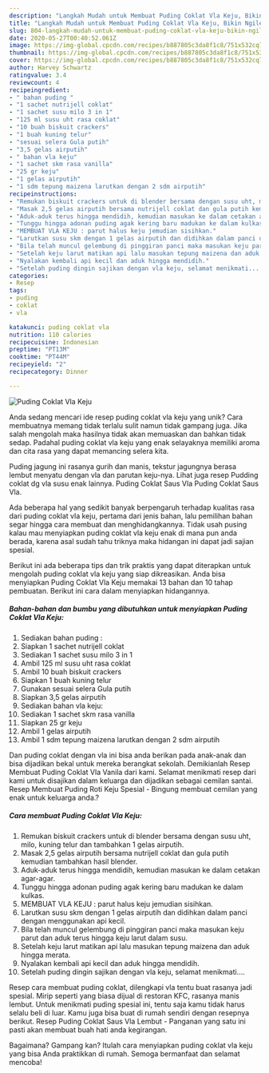 ```yaml
---
description: "Langkah Mudah untuk Membuat Puding Coklat Vla Keju, Bikin Ngiler"
title: "Langkah Mudah untuk Membuat Puding Coklat Vla Keju, Bikin Ngiler"
slug: 804-langkah-mudah-untuk-membuat-puding-coklat-vla-keju-bikin-ngiler
date: 2020-05-27T00:40:52.061Z
image: https://img-global.cpcdn.com/recipes/b887805c3da8f1c8/751x532cq70/puding-coklat-vla-keju-foto-resep-utama.jpg
thumbnail: https://img-global.cpcdn.com/recipes/b887805c3da8f1c8/751x532cq70/puding-coklat-vla-keju-foto-resep-utama.jpg
cover: https://img-global.cpcdn.com/recipes/b887805c3da8f1c8/751x532cq70/puding-coklat-vla-keju-foto-resep-utama.jpg
author: Harvey Schwartz
ratingvalue: 3.4
reviewcount: 4
recipeingredient:
- " bahan puding "
- "1 sachet nutrijell coklat"
- "1 sachet susu milo 3 in 1"
- "125 ml susu uht rasa coklat"
- "10 buah biskuit crackers"
- "1 buah kuning telur"
- "sesuai selera Gula putih"
- "3,5 gelas airputih"
- " bahan vla keju"
- "1 sachet skm rasa vanilla"
- "25 gr keju"
- "1 gelas airputih"
- "1 sdm tepung maizena larutkan dengan 2 sdm airputih"
recipeinstructions:
- "Remukan biskuit crackers untuk di blender bersama dengan susu uht, milo, kuning telur dan tambahkan 1 gelas airputih."
- "Masak 2,5 gelas airputih bersama nutrijell coklat dan gula putih kemudian tambahkan hasil blender."
- "Aduk-aduk terus hingga mendidih, kemudian masukan ke dalam cetakan agar-agar."
- "Tunggu hingga adonan puding agak kering baru madukan ke dalam kulkas."
- "MEMBUAT VLA KEJU : parut halus keju jemudian sisihkan."
- "Larutkan susu skm dengan 1 gelas airputih dan didihkan dalam panci dengan menggunakan api kecil."
- "Bila telah muncul gelembung di pinggiran panci maka masukan keju parut dan aduk terus hingga keju larut dalam susu."
- "Setelah keju larut matikan api lalu masukan tepung maizena dan aduk hingga merata."
- "Nyalakan kembali api kecil dan aduk hingga mendidih."
- "Setelah puding dingin sajikan dengan vla keju, selamat menikmati...."
categories:
- Resep
tags:
- puding
- coklat
- vla

katakunci: puding coklat vla 
nutrition: 110 calories
recipecuisine: Indonesian
preptime: "PT13M"
cooktime: "PT44M"
recipeyield: "2"
recipecategory: Dinner

---
```



![Puding Coklat Vla Keju](https://img-global.cpcdn.com/recipes/b887805c3da8f1c8/751x532cq70/puding-coklat-vla-keju-foto-resep-utama.jpg)

Anda sedang mencari ide resep puding coklat vla keju yang unik? Cara membuatnya memang tidak terlalu sulit namun tidak gampang juga. Jika salah mengolah maka hasilnya tidak akan memuaskan dan bahkan tidak sedap. Padahal puding coklat vla keju yang enak selayaknya memiliki aroma dan cita rasa yang dapat memancing selera kita.

Puding jagung ini rasanya gurih dan manis, tekstur jagungnya berasa lembut menyatu dengan vla dan parutan keju-nya. Lihat juga resep Pudding coklat dg vla susu enak lainnya. Puding Coklat Saus Vla Puding Coklat Saus Vla.

Ada beberapa hal yang sedikit banyak berpengaruh terhadap kualitas rasa dari puding coklat vla keju, pertama dari jenis bahan, lalu pemilihan bahan segar hingga cara membuat dan menghidangkannya. Tidak usah pusing kalau mau menyiapkan puding coklat vla keju enak di mana pun anda berada, karena asal sudah tahu triknya maka hidangan ini dapat jadi sajian spesial.


Berikut ini ada beberapa tips dan trik praktis yang dapat diterapkan untuk mengolah puding coklat vla keju yang siap dikreasikan. Anda bisa menyiapkan Puding Coklat Vla Keju memakai 13 bahan dan 10 tahap pembuatan. Berikut ini cara dalam menyiapkan hidangannya.

<!--inarticleads1-->

##### Bahan-bahan dan bumbu yang dibutuhkan untuk menyiapkan Puding Coklat Vla Keju:

1. Sediakan  bahan puding :
1. Siapkan 1 sachet nutrijell coklat
1. Sediakan 1 sachet susu milo 3 in 1
1. Ambil 125 ml susu uht rasa coklat
1. Ambil 10 buah biskuit crackers
1. Siapkan 1 buah kuning telur
1. Gunakan sesuai selera Gula putih
1. Siapkan 3,5 gelas airputih
1. Sediakan  bahan vla keju:
1. Sediakan 1 sachet skm rasa vanilla
1. Siapkan 25 gr keju
1. Ambil 1 gelas airputih
1. Ambil 1 sdm tepung maizena larutkan dengan 2 sdm airputih


Dan puding coklat dengan vla ini bisa anda berikan pada anak-anak dan bisa dijadikan bekal untuk mereka berangkat sekolah. Demikianlah Resep Membuat Puding Coklat Vla Vanila dari kami. Selamat menikmati resep dari kami untuk disajikan dalam keluarga dan dijadikan sebagai cemilan santai. Resep Membuat Puding Roti Keju Spesial - Bingung membuat cemilan yang enak untuk keluarga anda.? 

<!--inarticleads2-->

##### Cara membuat Puding Coklat Vla Keju:

1. Remukan biskuit crackers untuk di blender bersama dengan susu uht, milo, kuning telur dan tambahkan 1 gelas airputih.
1. Masak 2,5 gelas airputih bersama nutrijell coklat dan gula putih kemudian tambahkan hasil blender.
1. Aduk-aduk terus hingga mendidih, kemudian masukan ke dalam cetakan agar-agar.
1. Tunggu hingga adonan puding agak kering baru madukan ke dalam kulkas.
1. MEMBUAT VLA KEJU : parut halus keju jemudian sisihkan.
1. Larutkan susu skm dengan 1 gelas airputih dan didihkan dalam panci dengan menggunakan api kecil.
1. Bila telah muncul gelembung di pinggiran panci maka masukan keju parut dan aduk terus hingga keju larut dalam susu.
1. Setelah keju larut matikan api lalu masukan tepung maizena dan aduk hingga merata.
1. Nyalakan kembali api kecil dan aduk hingga mendidih.
1. Setelah puding dingin sajikan dengan vla keju, selamat menikmati....


Resep cara membuat puding coklat, dilengkapi vla tentu buat rasanya jadi spesial. Mirip seperti yang biasa dijual di restoran KFC, rasanya manis lembut. Untuk menikmati puding spesial ini, tentu saja kamu tidak harus selalu beli di luar. Kamu juga bisa buat di rumah sendiri dengan resepnya berikut. Resep Puding Coklat Saus Vla Lembut - Panganan yang satu ini pasti akan membuat buah hati anda kegirangan. 

Bagaimana? Gampang kan? Itulah cara menyiapkan puding coklat vla keju yang bisa Anda praktikkan di rumah. Semoga bermanfaat dan selamat mencoba!

